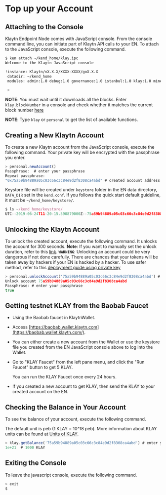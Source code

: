 # Top up your Account

## Attaching to the Console <a id="attaching-to-the-console"></a>

Klaytn Endpoint Node comes with JavaScript console. From the console command line, you can initiate part of Klaytn API calls to your EN. To attach to the JavaScript console, execute the following command.

```bash
$ ken attach ~/kend_home/klay.ipc
Welcome to the Klaytn JavaScript console

!instance: Klaytn/vX.X.X/XXXX-XXXX/goX.X.X
 datadir: ~/kend_home
 modules: admin:1.0 debug:1.0 governance:1.0 istanbul:1.0 klay:1.0 miner:1.0 net:1.0 personal:1.0 rpc:1.0 txpool:1.0
 
 >
```

**NOTE**: You must wait until it downloads all the blocks. Enter `klay.blockNumber` in a console and check whether it matches the current block number [here](https://baobab.scope.klaytn.com/) 

**NOTE**: Type `klay` or `personal` to get the list of available functions.

## Creating a New Klaytn Account <a id="creating-a-new-klaytn-account"></a>

To create a new Klaytn account from the JavaScript console, execute the following command. Your private key will be encrypted with the passphrase you enter.

```javascript
> personal.newAccount()
Passphrase:  # enter your passphrase
Repeat passphrase:
"0x75a59b94889a05c03c66c3c84e9d2f8308ca4abd" # created account address
```

Keystore file will be created under `keystore` folder in the EN data directory, `DATA_DIR` set in the `kend.conf`. If you follows the quick start default guideline, it must be `~/kend_home/keystore/`.

```javascript
$ ls ~/kend_home/keystore/
UTC--2019-06-24T11-20-15.590879000Z--75a59b94889a05c03c66c3c84e9d2f8308ca4abd
```

## Unlocking the Klaytn Account <a id="unlocking-the-klaytn-account"></a>

To unlock the created account, execute the following command. It unlocks the account for 300 seconds. **Note**: If you want to manually set the unlock duration, refer to this [link](../../bapp/json-rpc/api-references/personal.md#personal_unlockaccount). **`WARNING`**: Unlocking an account could be very dangerous if not done carefully. There are chances that your tokens will be taken away by hackers if your EN is hacked by a hacker. To use safer method, refer to this [deployment guide using private key](../../bapp/tutorials/count-bapp/6.-deploy-contract.md#deploy-method-1-by-private-key)

```javascript
> personal.unlockAccount('75a59b94889a05c03c66c3c84e9d2f8308ca4abd') # account address to unlock
Unlock account 75a59b94889a05c03c66c3c84e9d2f8308ca4abd
Passphrase: # enter your passphrase
true
```

## Getting testnet KLAY from the Baobab Faucet <a id="getting-testnet-klay-from-the-baobab-faucet"></a>

* Using the Baobab faucet in KlaytnWallet.
* Access [https://baobab.wallet.klaytn.com](https://baobab.wallet.klaytn.com/).
* You can either create a new account from the Wallet or use the keystore file you created from the EN JavaScript console above to log into the Wallet.
* Go to "KLAY Faucet" from the left pane menu, and click the "Run Faucet" button to get 5 KLAY.

  You can run the KLAY Faucet once every 24 hours.

* If you created a new account to get KLAY, then send the KLAY to your created account on the EN.

## Checking the Balance in Your Account <a id="checking-the-balance-in-your-account"></a>

To see the balance of your account, execute the following command.

The default unit is peb \(1 KLAY = 10^18 peb\). More information about KLAY units can be found at [Units of KLAY](../../klaytn/design/klaytn-native-coin-klay.md#units-of-klay).

```javascript
> klay.getBalance('75a59b94889a05c03c66c3c84e9d2f8308ca4abd') # enter your account address
1e+21  # 1000 KLAY
```

## Exiting the Console <a id="exiting-the-console"></a>

To leave the javascript console, execute the following command.

```javascript
> exit
$
```


